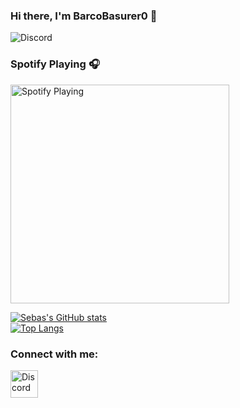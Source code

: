 ### Hi there, I'm BarcoBasurer0 👋

![Discord](https://img.shields.io/discord/720326694271189124?label=Discord&logo=Discord)


### Spotify Playing 🎧

[<img src="https://novatorem-seven-indol.vercel.app/api/spotify" alt="Spotify Playing" width="350" />](https://open.spotify.com/user/uliykakardo)

[![Sebas's GitHub stats](https://github-readme-stats.vercel.app/api?username=BarcoBasurer0&theme=radical)](https://github.com/BarcoBasurer0/github-readme-stats)
<br>
[![Top Langs](https://github-readme-stats.vercel.app/api/top-langs/?username=BarcoBasurer0&layout=compact&theme=radical)](https://github.com/BarcoBasurer0/github-readme-stats)

### Connect with me:
[<img align="left" alt="Discord" width="44px" src="https://i.ibb.co/YtNhB1V/icons8-discord-new-logo-48.png" />][discord]

<br/> <br/>

[discord]: https://discord.gg/d232jBTj3T
[webdevplaylist]: https://discord.gg/d232jBTj3T
